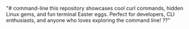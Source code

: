 "# command-line this repository showcases cool curl commands, hidden Linux gems, and fun terminal Easter eggs. Perfect for developers, CLI enthusiasts, and anyone who loves exploring the command line! ??" 
